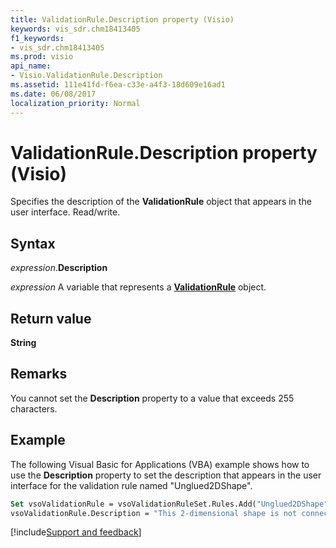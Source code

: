 ```yaml
---
title: ValidationRule.Description property (Visio)
keywords: vis_sdr.chm18413405
f1_keywords:
- vis_sdr.chm18413405
ms.prod: visio
api_name:
- Visio.ValidationRule.Description
ms.assetid: 111e41fd-f6ea-c33e-a4f3-18d609e16ad1
ms.date: 06/08/2017
localization_priority: Normal
---
```



# ValidationRule.Description property (Visio)

Specifies the description of the **ValidationRule** object that appears in the user interface. Read/write.


## Syntax

_expression_.**Description**

_expression_ A variable that represents a **[ValidationRule](Visio.ValidationRule.md)** object.


## Return value

 **String**


## Remarks

You cannot set the **Description** property to a value that exceeds 255 characters.


## Example

The following Visual Basic for Applications (VBA) example shows how to use the **Description** property to set the description that appears in the user interface for the validation rule named "Unglued2DShape".


```vb
Set vsoValidationRule = vsoValidationRuleSet.Rules.Add("Unglued2DShape")
vsoValidationRule.Description = "This 2-dimensional shape is not connected to any other shape."
```

[!include[Support and feedback](~/includes/feedback-boilerplate.md)]